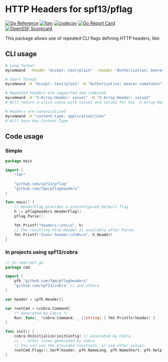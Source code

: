 # HTTP Headers for spf13/pflag

[![Go Reference](https://pkg.go.dev/badge/pkg.go.dev/github.com/fgm/pflagheaders.svg)](https://pkg.go.dev/github.com/fgm/pflagheaders)
[![fgm](https://circleci.com/gh/fgm/pflagheaders.svg?style=shield)](https://app.circleci.com/pipelines/github/fgm/pflagheaders)
[![codecov](https://codecov.io/gh/fgm/pflagheaders/branch/main/graph/badge.svg?token=O6LQF0BGGF)](https://codecov.io/gh/fgm/pflagheaders)
[![Go Report Card](https://goreportcard.com/badge/github.com/fgm/pflagheaders)](https://goreportcard.com/report/github.com/fgm/pflagheaders)
[![OpenSSF Scorecard](https://api.securityscorecards.dev/projects/github.com/fgm/pflagheaders/badge)](https://securityscorecards.dev/viewer/?uri=github.com/fgm/pflagheaders)

This package allows use of repeated CLI flags defining HTTP headers, like:

## CLI usage

```bash
# Long format
mycommand --header "Accept: text/plain" --header "Authorization: bearer sometoken"

# Short format
mycommand -H "Accept: text/plain" -H "Authorization: bearer sometoken"

# Repeated headers are supported and combined
mycommand -H "X-Array-Header: value1" -H "X-Array-Header: value2"
# Will return a slice value with value1 and value2 for key  X-Array-Header

# Headers are canonicalized
mycommand -H "content-type: application/json"
# Will have key Content-Type
```

## Code usage
### Simple

```go
package main

import (
	"fmt"

	"github.com/spf13/pflag"
	"github.com/fgm/pflagheaders"
)

func main() {
	// HeaderFlag provides a preconfigured default flag
	h := pflagheaders.HeaderFlag()
	pflag.Parse()

	fmt.Printf("Headers:\n%s\n", h)
	// The resulting http.Header is available after Parse:
	fmt.Printf("Inner header:\n%#v\n", h.Header)
}
```

### In projects using spf13/cobra

```go
// In cmd/root.go
package cmd

import (
	pfh "github.com/fgm/pflagheaders"
	"github.com/spf13/cobra" // and others
)

var header = &pfh.Header{}

var rootCmd = &cobra.Command{
	/* generated by Cobra */
	Run: func(_ *cobra.Command, _ []string) { fmt.Println(header) }
}

func init() {
	cobra.OnInitialize(initConfig) // Generated by Cobra
	// ...other lines generated by Cobra
	// You can use the provided constants, or use other values.
	rootCmd.Flags().VarP(header, pfh.NameLong, pfh.NameShort, pfh.Help)
}
```

